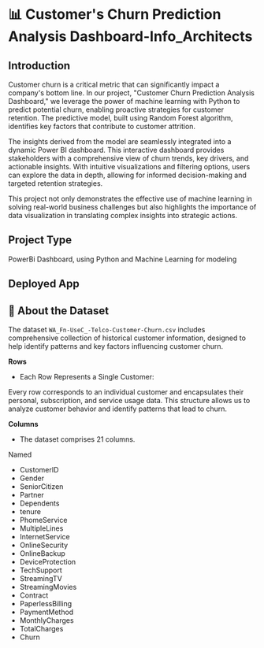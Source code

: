 # 📊  **Customer's Churn Prediction Analysis Dashboard-Info_Architects**

## **Introduction**

Customer churn is a critical metric that can significantly impact a company's bottom line. In our project, "Customer Churn Prediction Analysis Dashboard," we leverage the power of machine learning with Python to predict potential churn, enabling proactive strategies for customer retention. The predictive model, built using Random Forest algorithm, identifies key factors that contribute to customer attrition.

The insights derived from the model are seamlessly integrated into a dynamic Power BI dashboard. This interactive dashboard provides stakeholders with a comprehensive view of churn trends, key drivers, and actionable insights. With intuitive visualizations and filtering options, users can explore the data in depth, allowing for informed decision-making and targeted retention strategies.

This project not only demonstrates the effective use of machine learning in solving real-world business challenges but also highlights the importance of data visualization in translating complex insights into strategic actions.

## **Project Type**

PowerBi Dashboard, using Python and Machine Learning for modeling

## **Deployed App**


## 📂 **About the Dataset**

The dataset `WA_Fn-UseC_-Telco-Customer-Churn.csv` includes comprehensive collection of historical customer information, designed to help identify patterns and key factors influencing customer churn.

**Rows**

- Each Row Represents a Single Customer:

Every row corresponds to an individual customer and encapsulates their personal, subscription, and service usage data. This structure allows us to analyze customer behavior and identify patterns that lead to churn.

**Columns**

- The dataset comprises 21 columns.

Named
  - CustomerID
  - Gender
  - SeniorCitizen
  - Partner
  - Dependents
  - tenure
  - PhomeService
  - MultipleLines
  - InternetService
  - OnlineSecurity
  - OnlineBackup
  - DeviceProtection
  - TechSupport
  - StreamingTV
  - StreamingMovies
  - Contract
  - PaperlessBilling
  - PaymentMethod
  - MonthlyCharges
  - TotalCharges
  - Churn






















